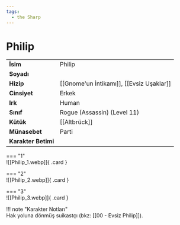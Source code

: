 ```yaml
---
tags:
  - the Sharp
---  
```

# Philip   
  
<div class="grid" markdown>  
  
|  |  |  
|---|---|  
| **İsim** | Philip |  
| **Soyadı** |  |  
| **Hizip** | [[Gnome'un İntikamı]], [[Evsiz Uşaklar]] |  
| **Cinsiyet** | Erkek |  
| **Irk** | Human |  
| **Sınıf** | Rogue (Assassin) (Level 11) |  
| **Kütük** | [[Altbrück]] |  
| **Münasebet** | Parti |  
| **Karakter Betimi** |  |  
  
  
=== "1"  
	![[Philip_1.webp]]{ .card }  
  
=== "2"  
	![[Philip_2.webp]]{ .card }  
  
=== "3"  
	![[Philip_3.webp]]{ .card }  
  
</div>  
  
!!! note "Karakter Notları"  
	Hak yoluna dönmüş suikastçı (bkz: [[00 - Evsiz Philip]]).   